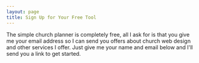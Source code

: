 ```yaml
---
layout: page
title: Sign Up for Your Free Tool
---
```


The simple church planner is completely free, all I ask for is that you give me your email address so I can send you offers about church web design and other services I offer.  Just give me your name and email below and I'll send you a link to get started.

